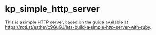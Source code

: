 # kp_simple_http_server
This is a simple HTTP server, based on the guide available at https://noti.st/esther/c9GuGJ/lets-build-a-simple-http-server-with-ruby.

